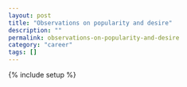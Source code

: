 ```yaml
---
layout: post
title: "Observations on popularity and desire"
description: ""
permalink: observations-on-popularity-and-desire
category: "career"
tags: []
---
```

{% include setup %}
